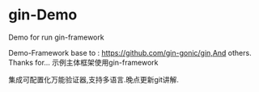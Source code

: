 # gin-Demo
Demo for run gin-framework


Demo-Framework base to : https://github.com/gin-gonic/gin,And others. Thanks for...
示例主体框架使用gin-framework

集成可配置化万能验证器,支持多语言.晚点更新git讲解.
